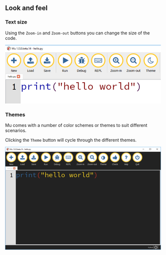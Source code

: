 ## Look and feel

### Text size

Using the `Zoom-in` and `Zoom-out` buttons you can change the size of the code.

![zoom in](images/mu_zoom_in.PNG)

### Themes

Mu comes with a number of color schemes or themes to suit different scenarios.

Clicking the `Theme` button will cycle through the different themes.

![mu dark theme](images/mu_theme_dark.PNG)
